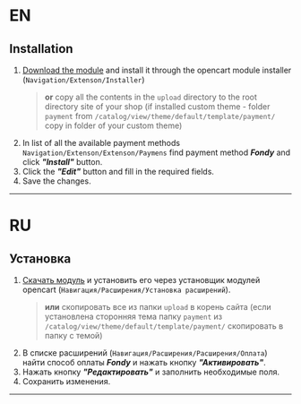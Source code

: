 # EN

Installation
-------------
1. [Download the module](https://github.com/cloudipsp/opencart/raw/master/for_opencart_2.3.x/fondy.ocmod.zip "Download")  and install it through the opencart module installer (``Navigation/Extenson/Installer``)
    > **or** copy all the contents in the `upload` directory to the root directory site of your shop (if installed custom theme - folder  `payment` from ```/catalog/view/theme/default/template/payment/``` copy in folder of your custom theme)
2. In list of all the available payment methods ``Navigation/Extenson/Extenson/Paymens`` find payment method ***Fondy*** and click ***"Install"*** button.
3. Click the ***"Edit"*** button and fill in the required fields.
4. Save the changes.
-------------

# RU

Установка
-------------
1. [Скачать модуль](https://github.com/cloudipsp/opencart/raw/master/for_opencart_2.3.x/fondy.ocmod.zip "Скачать")  и установить его через установщик модулей opencart (``Навигация/Расширения/Установка расширений``).
   >**или** скопировать все из папки `upload` в корень сайта (если установлена сторонняя тема папку `payment` из ```/catalog/view/theme/default/template/payment/``` скопировать в папку с темой)
2. В списке расширений (``Навигация/Расширения/Расширения/Оплата``) найти способ оплаты ***Fondy*** и нажать кнопку ***"Активировать"***.
3. Нажать кнопку ***"Редактировать"*** и заполнить необходимые поля.
4. Сохранить изменения.

-------------